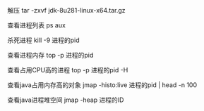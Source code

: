 解压
tar -zxvf jdk-8u281-linux-x64.tar.gz



查看进程列表
ps aux

杀死进程
kill -9 进程的pid


查看进程内存
top -p 进程的pid


查看占用CPU高的进程
top -p 进程的pid -H


查看java占用内存高的对象
jmap -histo:live 进程的pid | head -n 100


查看java进程堆空间
jmap -heap 进程的ID